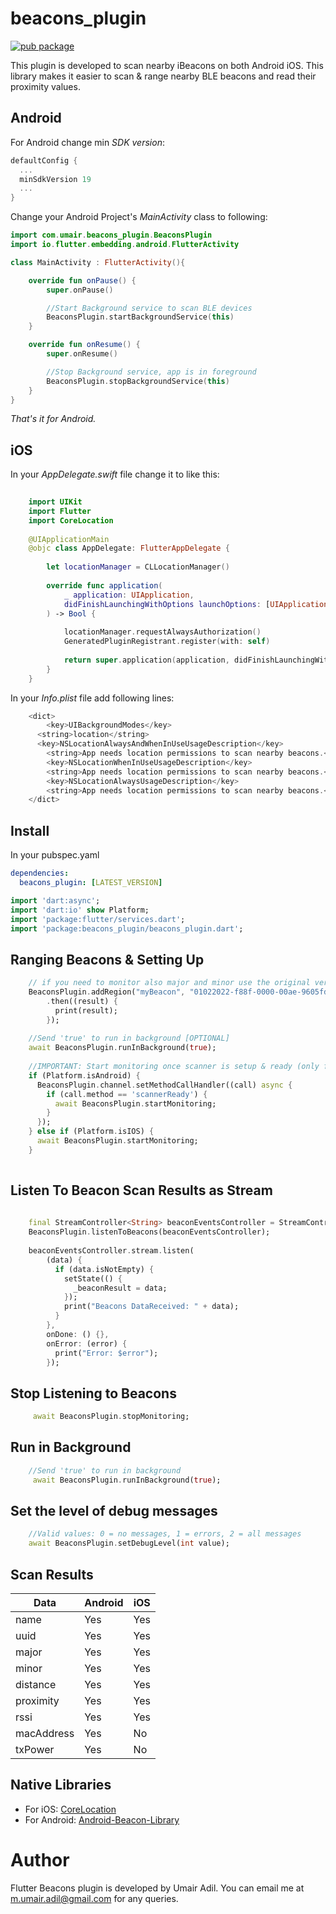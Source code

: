 # beacons_plugin

[![pub package](https://img.shields.io/pub/v/beacons_plugin)](https://pub.dev/packages/beacons_plugin)


This plugin is developed to scan nearby iBeacons on both Android iOS. This library makes it easier to scan & range nearby BLE beacons and read their proximity values.

## Android
For Android change min *SDK version*:

```groovy
defaultConfig {
  ...
  minSdkVersion 19
  ...
}
```

Change your Android Project's *MainActivity* class to following:

```kotlin
import com.umair.beacons_plugin.BeaconsPlugin
import io.flutter.embedding.android.FlutterActivity

class MainActivity : FlutterActivity(){

    override fun onPause() {
        super.onPause()

        //Start Background service to scan BLE devices
        BeaconsPlugin.startBackgroundService(this)
    }

    override fun onResume() {
        super.onResume()

        //Stop Background service, app is in foreground
        BeaconsPlugin.stopBackgroundService(this)
    }
}
```

*That's it for Android.*

## iOS

In your *AppDelegate.swift* file change it to like this:

```swift
    
    import UIKit
    import Flutter
    import CoreLocation
    
    @UIApplicationMain
    @objc class AppDelegate: FlutterAppDelegate {
    
        let locationManager = CLLocationManager()
    
        override func application(
            _ application: UIApplication,
            didFinishLaunchingWithOptions launchOptions: [UIApplication.LaunchOptionsKey: Any]?
        ) -> Bool {
    
            locationManager.requestAlwaysAuthorization()
            GeneratedPluginRegistrant.register(with: self)
    
            return super.application(application, didFinishLaunchingWithOptions: launchOptions)
        }
    }
```

In your *Info.plist* file add following lines:

```swift
    <dict>
    	<key>UIBackgroundModes</key>
      <string>location</string>
      <key>NSLocationAlwaysAndWhenInUseUsageDescription</key>
    	<string>App needs location permissions to scan nearby beacons.</string>
    	<key>NSLocationWhenInUseUsageDescription</key>
    	<string>App needs location permissions to scan nearby beacons.</string>
    	<key>NSLocationAlwaysUsageDescription</key>
    	<string>App needs location permissions to scan nearby beacons.</string>
    </dict>
```


## Install
In your pubspec.yaml

```yaml
dependencies:
  beacons_plugin: [LATEST_VERSION]
```

```dart
import 'dart:async';
import 'dart:io' show Platform;
import 'package:flutter/services.dart';
import 'package:beacons_plugin/beacons_plugin.dart';
```

## Ranging Beacons & Setting Up

```dart
    // if you need to monitor also major and minor use the original version and not this fork
    BeaconsPlugin.addRegion("myBeacon", "01022022-f88f-0000-00ae-9605fd9bb620")
        .then((result) {
          print(result);
        });
    
    //Send 'true' to run in background [OPTIONAL]
    await BeaconsPlugin.runInBackground(true);
    
    //IMPORTANT: Start monitoring once scanner is setup & ready (only for Android)
    if (Platform.isAndroid) {
      BeaconsPlugin.channel.setMethodCallHandler((call) async {
        if (call.method == 'scannerReady') {
          await BeaconsPlugin.startMonitoring;
        }
      });
    } else if (Platform.isIOS) {
      await BeaconsPlugin.startMonitoring;
    }
    
```

## Listen To Beacon Scan Results as Stream

```dart
    
    final StreamController<String> beaconEventsController = StreamController<String>.broadcast();
    BeaconsPlugin.listenToBeacons(beaconEventsController);
    
    beaconEventsController.stream.listen(
        (data) {
          if (data.isNotEmpty) {
            setState(() {
              _beaconResult = data;
            });
            print("Beacons DataReceived: " + data);
          }
        },
        onDone: () {},
        onError: (error) {
          print("Error: $error");
        });
```

## Stop Listening to Beacons

```dart
     await BeaconsPlugin.stopMonitoring;
```

## Run in Background

```dart
    //Send 'true' to run in background
     await BeaconsPlugin.runInBackground(true);
```

## Set the level of debug messages 

```dart
    //Valid values: 0 = no messages, 1 = errors, 2 = all messages
    await BeaconsPlugin.setDebugLevel(int value);
```

## Scan Results

| Data | Android | iOS |
| ------------- | ------------- | ------------- |
| name | Yes  |  Yes |
| uuid | Yes  |  Yes |
| major | Yes  |  Yes |
| minor | Yes  |  Yes |
| distance | Yes  |  Yes |
| proximity | Yes  |  Yes |
| rssi | Yes  |  Yes |
| macAddress | Yes  |  No |
| txPower | Yes  |  No |


## Native Libraries

* For iOS: [CoreLocation](https://developer.apple.com/documentation/corelocation/)
* For Android: [Android-Beacon-Library](https://github.com/AltBeacon/android-beacon-library) 

# Author

Flutter Beacons plugin is developed by Umair Adil. You can email me at <m.umair.adil@gmail.com> for any queries.
